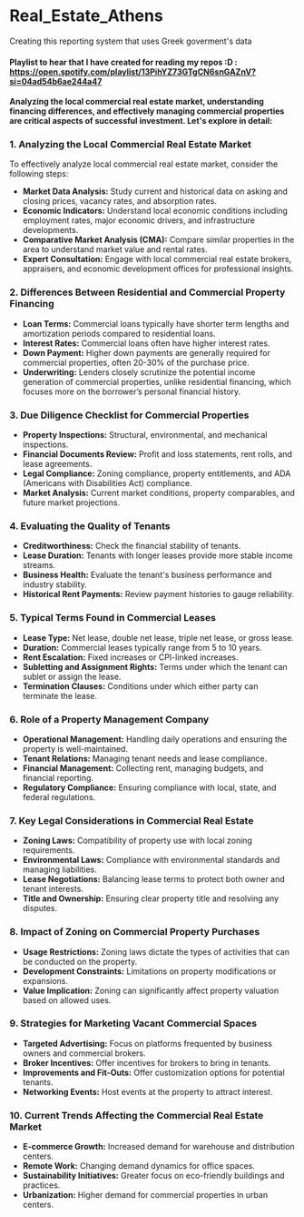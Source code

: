 # Real_Estate_Athens
 Creating this reporting system that uses Greek goverment's data

#### Playlist to hear that I have created for reading my repos :D : https://open.spotify.com/playlist/13PihYZ73GTgCN6snGAZnV?si=04ad54b6ae244a47

**Analyzing the local commercial real estate market, understanding financing differences, and effectively managing commercial properties are critical aspects of successful investment. Let's explore in detail:**

### 1\. Analyzing the Local Commercial Real Estate Market

To effectively analyze  local commercial real estate market, consider the following steps:

* **Market Data Analysis:** Study current and historical data on asking and closing prices, vacancy rates, and absorption rates.
* **Economic Indicators:** Understand local economic conditions including employment rates, major economic drivers, and infrastructure developments.
* **Comparative Market Analysis (CMA):** Compare similar properties in the area to understand market value and rental rates.
* **Expert Consultation:** Engage with local commercial real estate brokers, appraisers, and economic development offices for professional insights.

### 2\. Differences Between Residential and Commercial Property Financing

* **Loan Terms:** Commercial loans typically have shorter term lengths and amortization periods compared to residential loans.
* **Interest Rates:** Commercial loans often have higher interest rates.
* **Down Payment:** Higher down payments are generally required for commercial properties, often 20-30% of the purchase price.
* **Underwriting:** Lenders closely scrutinize the potential income generation of commercial properties, unlike residential financing, which focuses more on the borrower’s personal financial history.

### 3\. Due Diligence Checklist for Commercial Properties

* **Property Inspections:** Structural, environmental, and mechanical inspections.
* **Financial Documents Review:** Profit and loss statements, rent rolls, and lease agreements.
* **Legal Compliance:** Zoning compliance, property entitlements, and ADA (Americans with Disabilities Act) compliance.
* **Market Analysis:** Current market conditions, property comparables, and future market projections.

### 4\. Evaluating the Quality of Tenants

* **Creditworthiness:** Check the financial stability of tenants.
* **Lease Duration:** Tenants with longer leases provide more stable income streams.
* **Business Health:** Evaluate the tenant's business performance and industry stability.
* **Historical Rent Payments:** Review payment histories to gauge reliability.

### 5\. Typical Terms Found in Commercial Leases

* **Lease Type:** Net lease, double net lease, triple net lease, or gross lease.
* **Duration:** Commercial leases typically range from 5 to 10 years.
* **Rent Escalation:** Fixed increases or CPI-linked increases.
* **Subletting and Assignment Rights:** Terms under which the tenant can sublet or assign the lease.
* **Termination Clauses:** Conditions under which either party can terminate the lease.

### 6\. Role of a Property Management Company

* **Operational Management:** Handling daily operations and ensuring the property is well-maintained.
* **Tenant Relations:** Managing tenant needs and lease compliance.
* **Financial Management:** Collecting rent, managing budgets, and financial reporting.
* **Regulatory Compliance:** Ensuring compliance with local, state, and federal regulations.

### 7\. Key Legal Considerations in Commercial Real Estate

* **Zoning Laws:** Compatibility of property use with local zoning requirements.
* **Environmental Laws:** Compliance with environmental standards and managing liabilities.
* **Lease Negotiations:** Balancing lease terms to protect both owner and tenant interests.
* **Title and Ownership:** Ensuring clear property title and resolving any disputes.

### 8\. Impact of Zoning on Commercial Property Purchases

* **Usage Restrictions:** Zoning laws dictate the types of activities that can be conducted on the property.
* **Development Constraints:** Limitations on property modifications or expansions.
* **Value Implication:** Zoning can significantly affect property valuation based on allowed uses.

### 9\. Strategies for Marketing Vacant Commercial Spaces

* **Targeted Advertising:** Focus on platforms frequented by business owners and commercial brokers.
* **Broker Incentives:** Offer incentives for brokers to bring in tenants.
* **Improvements and Fit-Outs:** Offer customization options for potential tenants.
* **Networking Events:** Host events at the property to attract interest.

### 10\. Current Trends Affecting the Commercial Real Estate Market

* **E-commerce Growth:** Increased demand for warehouse and distribution centers.
* **Remote Work:** Changing demand dynamics for office spaces.
* **Sustainability Initiatives:** Greater focus on eco-friendly buildings and practices.
* **Urbanization:** Higher demand for commercial properties in urban centers.
